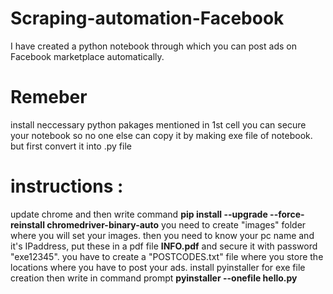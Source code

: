 # Scraping-automation-Facebook
I have created a python notebook through which you can post ads on Facebook marketplace automatically.
# Remeber
install neccessary python pakages mentioned in 1st cell
you can secure your notebook so no one else can copy it by making exe file of notebook. but first convert it into .py file 
# instructions :
update chrome and then write command **pip install --upgrade --force-reinstall chromedriver-binary-auto**
you need to create "images" folder where you will set your images.
then you need to know your pc name and it's IPaddress, put these in a pdf file **INFO.pdf** and secure it with password "exe12345".
you have to create a "POSTCODES.txt" file where you store the locations where you have to post your ads.
install pyinstaller for exe file creation then write in command prompt **pyinstaller --onefile hello.py**
